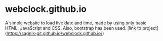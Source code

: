 # webclock.github.io
A simple website to load live date and time, made by using only basic HTML, JavaScript and CSS. Also, bootstrap has been used.
[link to project] (https://sagnik-git.github.io/webclock.github.io/)
